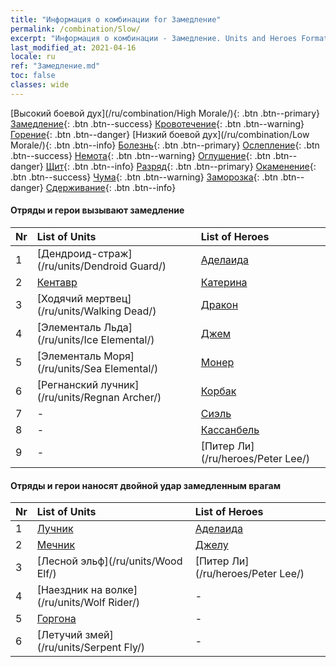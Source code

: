 ```yaml
---
title: "Информация о комбинации for Замедление"
permalink: /combination/Slow/
excerpt: "Информация о комбинации - Замедление. Units and Heroes Formation."
last_modified_at: 2021-04-16
locale: ru
ref: "Замедление.md"
toc: false
classes: wide
---
```


  [Высокий боевой дух](/ru/combination/High Morale/){: .btn .btn--primary} [Замедление](/ru/combination/Slow/){: .btn .btn--success} [Кровотечение](/ru/combination/Bleeding/){: .btn .btn--warning} [Горение](/ru/combination/Burning/){: .btn .btn--danger} [Низкий боевой дух](/ru/combination/Low Morale/){: .btn .btn--info} [Болезнь](/ru/combination/Disease/){: .btn .btn--primary} [Ослепление](/ru/combination/Blind/){: .btn .btn--success} [Немота](/ru/combination/Silence/){: .btn .btn--warning} [Оглушение](/ru/combination/Stun/){: .btn .btn--danger} [Щит](/ru/combination/Shield/){: .btn .btn--info} [Разряд](/ru/combination/Static/){: .btn .btn--primary} [Окаменение](/ru/combination/Petrify/){: .btn .btn--success} [Чума](/ru/combination/Plague/){: .btn .btn--warning} [Заморозка](/ru/combination/Freeze/){: .btn .btn--danger} [Сдерживание](/ru/combination/Deterrence/){: .btn .btn--info} 


#### Отряды и герои вызывают замедление

  | Nr |  List of Units  | List of Heroes | 
  |:---|:----------------|:---------------| 
  | 1 | [Дендроид-страж](/ru/units/Dendroid Guard/) | [Аделаида](/ru/heroes/Adelaide/) |
  | 2 | [Кентавр](/ru/units/Centaur/) | [Катерина](/ru/heroes/Catherine/) |
  | 3 | [Ходячий мертвец](/ru/units/Walking Dead/) | [Дракон](/ru/heroes/Dracon/) |
  | 4 | [Элементаль Льда](/ru/units/Ice Elemental/) | [Джем](/ru/heroes/Gem/) |
  | 5 | [Элементаль Моря](/ru/units/Sea Elemental/) | [Монер](/ru/heroes/Monere/) |
  | 6 | [Регнанский лучник](/ru/units/Regnan Archer/) | [Корбак](/ru/heroes/Korbac/) |
  | 7 | - | [Сиэль](/ru/heroes/Ciele/) |
  | 8 | - | [Кассанбель](/ru/heroes/Cassanbel/) |
  | 9 | - | [Питер Ли](/ru/heroes/Peter Lee/) |


#### Отряды и герои наносят двойной удар замедленным врагам

  | Nr |  List of Units  | List of Heroes | 
  |:---|:----------------|:---------------| 
  | 1 | [Лучник](/ru/units/Marksman/) | [Аделаида](/ru/heroes/Adelaide/) |
  | 2 | [Мечник](/ru/units/Swordsman/) | [Джелу](/ru/heroes/Gelu/) |
  | 3 | [Лесной эльф](/ru/units/Wood Elf/) | [Питер Ли](/ru/heroes/Peter Lee/) |
  | 4 | [Наездник на волке](/ru/units/Wolf Rider/) | - |
  | 5 | [Горгона](/ru/units/Gorgon/) | - |
  | 6 | [Летучий змей](/ru/units/Serpent Fly/) | - |
